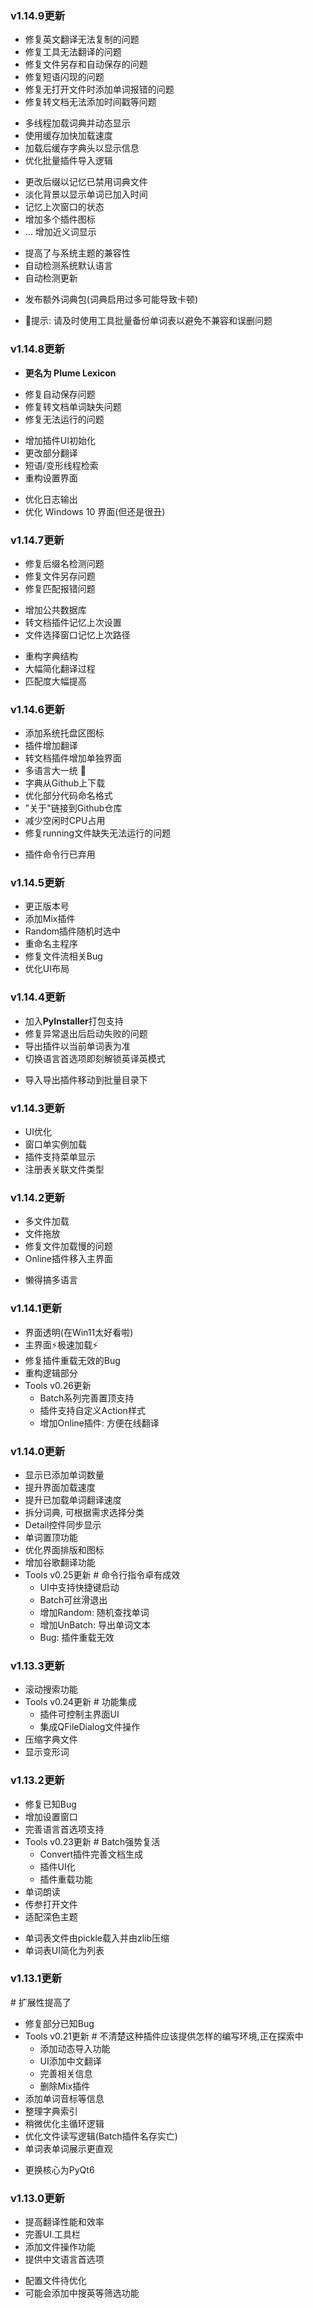 ### v1.14.9更新
+ 修复英文翻译无法复制的问题
+ 修复工具无法翻译的问题
+ 修复文件另存和自动保存的问题
+ 修复短语闪现的问题
+ 修复无打开文件时添加单词报错的问题
+ 修复转文档无法添加时间戳等问题
* 多线程加载词典并动态显示
* 使用缓存加快加载速度
* 加载后缓存字典头以显示信息
* 优化批量插件导入逻辑
+ 更改后缀以记忆已禁用词典文件
+ 淡化背景以显示单词已加入时间
+ 记忆上次窗口的状态
+ 增加多个插件图标
+ ... 增加近义词显示
* 提高了与系统主题的兼容性
* 自动检测系统默认语言
* 自动检测更新
+ 发布额外词典包(词典启用过多可能导致卡顿)
- 📗提示: 请及时使用工具批量备份单词表以避免不兼容和误删问题

### v1.14.8更新
* **更名为 Plume Lexicon**
+ 修复自动保存问题
+ 修复转文档单词缺失问题
+ 修复无法运行的问题
* 增加插件UI初始化
* 更改部分翻译
* 短语/变形线程检索
* 重构设置界面
+ 优化日志输出
+ 优化 Windows 10 界面(但还是很丑)

### v1.14.7更新
+ 修复后缀名检测问题
+ 修复文件另存问题
+ 修复匹配报错问题
* 增加公共数据库
* 转文档插件记忆上次设置
* 文件选择窗口记忆上次路径
+ 重构字典结构
+ 大幅简化翻译过程
+ 匹配度大幅提高

### v1.14.6更新
+ 添加系统托盘区图标
+ 插件增加翻译
+ 转文档插件增加单独界面
+ 多语言大一统 🎉
+ 字典从Github上下载
+ 优化部分代码命名格式
+ "关于"链接到Github仓库
+ 减少空闲时CPU占用
+ 修复running文件缺失无法运行的问题
- 插件命令行已弃用

### v1.14.5更新
+ 更正版本号
+ 添加Mix插件
+ Random插件随机时选中
+ 重命名主程序
+ 修复文件流相关Bug
+ 优化UI布局

### v1.14.4更新
+ 加入**PyInstaller**打包支持
+ 修复异常退出后启动失败的问题
+ 导出插件以当前单词表为准
+ 切换语言首选项即刻解锁英译英模式
* 导入导出插件移动到批量目录下

### v1.14.3更新
+ UI优化
+ 窗口单实例加载
+ 插件支持菜单显示
+ 注册表关联文件类型

### v1.14.2更新
+ 多文件加载
+ 文件拖放
+ 修复文件加载慢的问题
+ Online插件移入主界面
- 懒得搞多语言

### v1.14.1更新
+ 界面透明(在Win11太好看啦)
+ 主界面⚡极速加载⚡
+ 修复插件重载无效的Bug
+ 重构逻辑部分
+ Tools v0.26更新
    + Batch系列完善置顶支持
    + 插件支持自定义Action样式
    + 增加Online插件: 方便在线翻译

### v1.14.0更新
+ 显示已添加单词数量
+ 提升界面加载速度
+ 提升已加载单词翻译速度
+ 拆分词典, 可根据需求选择分类
+ Detail控件同步显示
+ 单词置顶功能
+ 优化界面排版和图标
+ 增加谷歌翻译功能
+ Tools v0.25更新
    \# 命令行指令卓有成效
    + UI中支持快捷键启动
    + Batch可丝滑退出
    + 增加Random: 随机查找单词
    + 增加UnBatch: 导出单词文本
    - Bug: 插件重载无效

### v1.13.3更新
+ 滚动搜索功能
+ Tools v0.24更新
    \# 功能集成
    + 插件可控制主界面UI
    + 集成QFileDialog文件操作
+ 压缩字典文件
+ 显示变形词

### v1.13.2更新
+ 修复已知Bug
+ 增加设置窗口
+ 完善语言首选项支持
+ Tools v0.23更新
    \# Batch强势复活
    + Convert插件完善文档生成
    + 插件UI化
    + 插件重载功能
+ 单词朗读
+ 传参打开文件
+ 适配深色主题
* 单词表文件由pickle载入并由zlib压缩
* 单词表UI简化为列表

### v1.13.1更新
\# 扩展性提高了
+ 修复部分已知Bug
+ Tools v0.21更新
    \# 不清楚这种插件应该提供怎样的编写环境,正在探索中
    + 添加动态导入功能
    + UI添加中文翻译
    + 完善相关信息
    - 删除Mix插件
+ 添加单词音标等信息
+ 整理字典索引
+ 稍微优化主循环逻辑
+ 优化文件读写逻辑(Batch插件名存实亡)
+ 单词表单词展示更直观
* 更换核心为PyQt6

### v1.13.0更新
+ 提高翻译性能和效率
+ 完善UI.工具栏
+ 添加文件操作功能
+ 提供中文语言首选项
* 配置文件待优化
* 可能会添加中搜英等筛选功能
